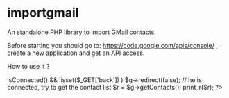 importgmail
===========

An standalone PHP library to import GMail contacts.

Before starting you should go to: https://code.google.com/apis/console/  , create a 
new application and get an API access.

How to use it ? 

<?php 
  require_once 'importGmail.php';
  
  $client_id = '';
  $client_secret = ''; 
  $redirect_uri = 'http://localhost/this_file.php?back=true'; // Please change it with the url of this file on your server! Use the back parameter, in order to avoid cycle redirect.
  $max_results = 50;

  $g = new importGmail($client_id, $client_secret, $redirect_uri, $max_results);
  
  if ( ! $g->isConnected() && !isset($_GET['back']) )
    $g->redirect(false);

  // he is connected, try to get the contact list
  $r = $g->getContacts();
  
  print_r($r);

?>
